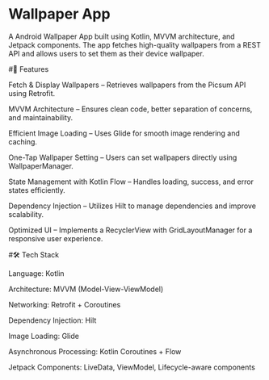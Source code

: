 # Wallpaper App
 
A Android Wallpaper App built using Kotlin, MVVM architecture, and Jetpack components. The app fetches high-quality wallpapers from a REST API and allows users to set them as their device wallpaper.

#🚀 Features

Fetch & Display Wallpapers – Retrieves wallpapers from the Picsum API using Retrofit.

MVVM Architecture – Ensures clean code, better separation of concerns, and maintainability.

Efficient Image Loading – Uses Glide for smooth image rendering and caching.

One-Tap Wallpaper Setting – Users can set wallpapers directly using WallpaperManager.

State Management with Kotlin Flow – Handles loading, success, and error states efficiently.

Dependency Injection – Utilizes Hilt to manage dependencies and improve scalability.

Optimized UI – Implements a RecyclerView with GridLayoutManager for a responsive user experience.

#🛠️ Tech Stack

Language: Kotlin

Architecture: MVVM (Model-View-ViewModel)

Networking: Retrofit + Coroutines

Dependency Injection: Hilt

Image Loading: Glide

Asynchronous Processing: Kotlin Coroutines + Flow

Jetpack Components: LiveData, ViewModel, Lifecycle-aware components
